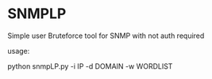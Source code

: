 # SNMPLP

Simple user Bruteforce tool for SNMP with not auth required

usage:

python snmpLP.py -i IP -d DOMAIN -w WORDLIST
